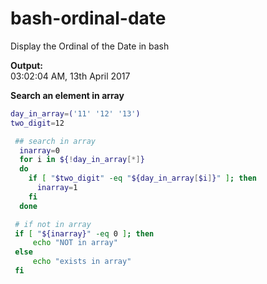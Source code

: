 # bash-ordinal-date
Display the Ordinal of the Date in bash

**Output:**<br/>
03:02:04 AM, 13th April 2017


**Search an element in array**<br/>
```bash
day_in_array=('11' '12' '13')
two_digit=12

 ## search in array
  inarray=0
  for i in ${!day_in_array[*]}
  do
    if [ "$two_digit" -eq "${day_in_array[$i]}" ]; then
      inarray=1
    fi
  done

 # if not in array
 if [ "${inarray}" -eq 0 ]; then
     echo "NOT in array"
 else
     echo "exists in array"
 fi

```
